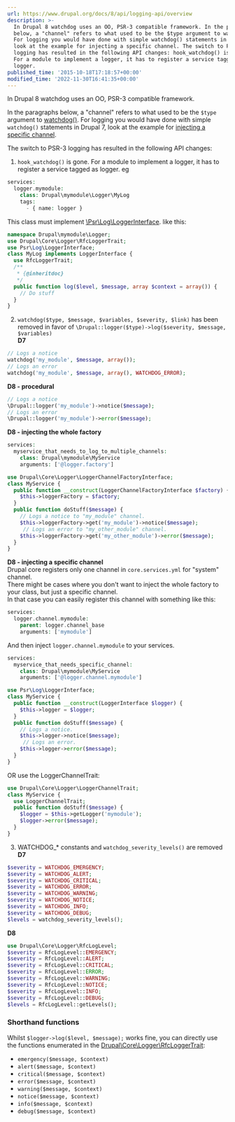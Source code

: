 ```yaml
---
url: https://www.drupal.org/docs/8/api/logging-api/overview
description: >-
  In Drupal 8 watchdog uses an OO, PSR-3 compatible framework. In the paragraphs
  below, a "channel" refers to what used to be the $type argument to watchdog().
  For logging you would have done with simple watchdog() statements in Drupal 7,
  look at the example for injecting a specific channel. The switch to PSR-3
  logging has resulted in the following API changes: hook_watchdog() is gone.
  For a module to implement a logger, it has to register a service tagged as
  logger.
published_time: '2015-10-18T17:18:57+00:00'
modified_time: '2022-11-30T16:41:35+00:00'
---
```

In Drupal 8 watchdog uses an OO, PSR-3 compatible framework.

In the paragraphs below, a "channel" refers to what used to be the `$type` argument to [watchdog()](https://api.drupal.org/api/drupal/includes!bootstrap.inc/function/watchdog/7). For logging you would have done with simple `watchdog()` statements in Drupal 7, look at the example for [injecting a specific channel](#specific-channel).

The switch to PSR-3 logging has resulted in the following API changes:

1. `hook_watchdog()` is gone. For a module to implement a logger, it has to register a service tagged as logger. eg  
```php  
services:  
  logger.mymodule:  
    class: Drupal\mymodule\Logger\MyLog  
    tags:  
      - { name: logger }  
```  
This class must implement [\\Psr\\Log\\LoggerInterface](https://github.com/php-fig/log/blob/master/Psr/Log/LoggerInterface.php). like this:  
```php  
namespace Drupal\mymodule\Logger;  
use Drupal\Core\Logger\RfcLoggerTrait;  
use Psr\Log\LoggerInterface;  
class MyLog implements LoggerInterface {  
  use RfcLoggerTrait;  
  /**  
   * {@inheritdoc}  
   */  
  public function log($level, $message, array $context = array()) {  
    // Do stuff  
  }  
}  
```
2. `watchdog($type, $message, $variables, $severity, $link)` has been removed in favor of `\Drupal::logger($type)->log($severity, $message, $variables)`  
**D7**  
```php  
// Logs a notice  
watchdog('my_module', $message, array());  
// Logs an error  
watchdog('my_module', $message, array(), WATCHDOG_ERROR);  
```  
**D8 - procedural**  
```php  
// Logs a notice  
\Drupal::logger('my_module')->notice($message);  
// Logs an error  
\Drupal::logger('my_module')->error($message);  
```  
**D8 - injecting the whole factory**  
```php  
services:  
  myservice_that_needs_to_log_to_multiple_channels:  
    class: Drupal\mymodule\MyService  
    arguments: ['@logger.factory']  
```  
```php  
use Drupal\Core\Logger\LoggerChannelFactoryInterface;  
class MyService {  
  public function __construct(LoggerChannelFactoryInterface $factory) {  
    $this->loggerFactory = $factory;  
  }  
  public function doStuff($message) {  
    // Logs a notice to "my_module" channel.  
    $this->loggerFactory->get('my_module')->notice($message);  
     // Logs an error to "my_other_module" channel.  
    $this->loggerFactory->get('my_other_module')->error($message);  
  }  
}  
```  
**D8 - injecting a specific channel**  
 Drupal core registers only one channel in `core.services.yml` for "system" channel.  
 There might be cases where you don't want to inject the whole factory to your class, but just a specific channel.  
 In that case you can easily register this channel with something like this:  
```php  
services:  
  logger.channel.mymodule:  
    parent: logger.channel_base  
    arguments: ['mymodule']  
```  
And then inject `logger.channel.mymodule` to your services.  
```php  
services:  
  myservice_that_needs_specific_channel:  
    class: Drupal\mymodule\MyService  
    arguments: ['@logger.channel.mymodule']  
```  
```php  
use Psr\Log\LoggerInterface;  
class MyService {  
  public function __construct(LoggerInterface $logger) {  
    $this->logger = $logger;  
  }  
  public function doStuff($message) {  
    // Logs a notice.  
    $this->logger->notice($message);  
     // Logs an error.  
    $this->logger->error($message);  
  }  
}  
```  
OR use the LoggerChannelTrait:  
```php  
use Drupal\Core\Logger\LoggerChannelTrait;  
class MyService {  
  use LoggerChannelTrait;  
  public function doStuff($message) {  
    $logger = $this->getLogger('mymodule');  
    $logger->error($message);  
  }  
}  
```
3. WATCHDOG\_\* constants and `watchdog_severity_levels()` are removed  
**D7**  
```php  
$severity = WATCHDOG_EMERGENCY;  
$severity = WATCHDOG_ALERT;  
$severity = WATCHDOG_CRITICAL;  
$severity = WATCHDOG_ERROR;  
$severity = WATCHDOG_WARNING;  
$severity = WATCHDOG_NOTICE;  
$severity = WATCHDOG_INFO;  
$severity = WATCHDOG_DEBUG;  
$levels = watchdog_severity_levels();  
```  
**D8**  
```php  
use Drupal\Core\Logger\RfcLogLevel;  
$severity = RfcLogLevel::EMERGENCY;  
$severity = RfcLogLevel::ALERT;  
$severity = RfcLogLevel::CRITICAL;  
$severity = RfcLogLevel::ERROR;  
$severity = RfcLogLevel::WARNING;  
$severity = RfcLogLevel::NOTICE;  
$severity = RfcLogLevel::INFO;  
$severity = RfcLogLevel::DEBUG;  
$levels = RfcLogLevel::getLevels();  
```

### Shorthand functions

Whilst `$logger->log($level, $message);` works fine, you can directly use the functions enumerated in the [Drupal\\Core\\Logger\\RfcLoggerTrait](https://api.drupal.org/api/drupal/core%21lib%21Drupal%21Core%21Logger%21RfcLoggerTrait.php/trait/RfcLoggerTrait/8.2.x):

* `emergency($message, $context)`
* `alert($message, $context)`
* `critical($message, $context)`
* `error($message, $context)`
* `warning($message, $context)`
* `notice($message, $context)`
* `info($message, $context)`
* `debug($message, $context)`